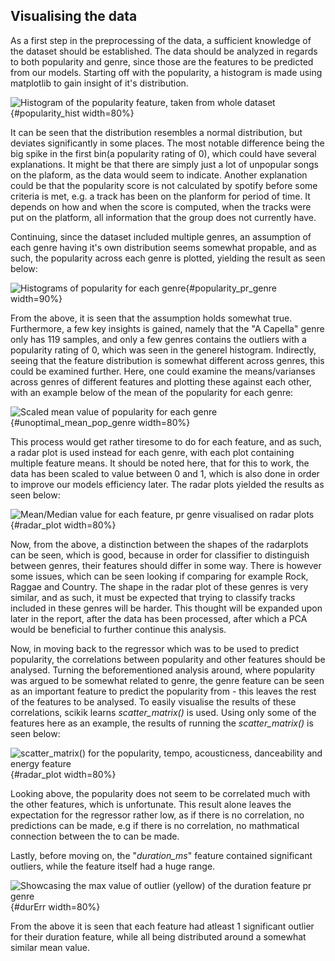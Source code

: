 ## Visualising the data

As a first step in the preprocessing of the data, a sufficient knowledge of the dataset should be established. The data should be analyzed in regards to both popularity and genre, since those are the features to be predicted from our models. Starting off with the popularity, a histogram is made using matplotlib to gain insight of it's distribution. 

![Histogram of the popularity feature, taken from whole dataset](../img/popularity_hist.png){#popularity_hist width=80%}

It can be seen that the distribution resembles a normal distribution, but deviates significantly in some places. The most notable difference being the big spike in the first bin(a popularity rating of 0), which could have several explanations. It might be that there are simply just a lot of unpopular songs on the plaform, as the data would seem to indicate. Another explanation could be that the popularity score is not calculated by spotify before some criteria is met, e.g. a track has been on the planform for period of time. It depends on how and when the score is computed, when the tracks were put on the platform, all information that the group does not currently have.

Continuing, since the dataset included multiple genres, an assumption of each genre having it's own distribution seems somewhat propable, and as such, the popularity across each genre is plotted, yielding the result as seen below: 

![Histograms of popularity for each genre](../img/popularity_pr_genre.png){#popularity_pr_genre width=90%}

From the above, it is seen that the assumption holds somewhat true. Furthermore, a few key insights is gained, namely that the "A Capella" genre only has 119 samples, and only a few genres contains the outliers with a popularity rating of 0, which was seen in the generel histogram. Indirectly, seeing that the feature distribution is somewhat different across genres, this could be examined further. Here, one could examine the means/varianses across genres of different features and plotting these against each other, with an example below of the mean of the popularity for each genre: 

![Scaled mean value of popularity for each genre](../img/mean_Pop_Genres.png){#unoptimal_mean_pop_genre width=80%}

This process would get rather tiresome to do for each feature, and as such, a radar plot is used instead for each genre, with each plot containing multiple feature means. It should be noted here, that for this to work, the data has been scaled to value between 0 and 1, which is also done in order to improve our models efficiency later. The radar plots yielded the results as seen below: 

![Mean/Median value for each feature, pr genre visualised on radar plots](../img/genre_radar.png){#radar_plot width=80%}

Now, from the above, a distinction between the shapes of the radarplots can be seen, which is good, because in order for classifier to distinguish between genres, their features should differ in some way. There is however some issues, which can be seen looking if comparing for example Rock, Raggae and Country. The shape in the radar plot of these genres is very similar, and as such, it must be expected that trying to classify tracks included in these genres will be harder. This thought will be expanded upon later in the report, after the data has been processed, after which a PCA would be beneficial to further continue this analysis. 

Now, in moving back to the regressor which was to be used to predict popularity, the correlations between popularity and other features should be analysed. Turning the beforementioned analysis around, where popularity was argued to be somewhat related to genre, the genre feature can be seen as an important feature to predict the popularity from - this leaves the rest of the features to be analysed. To easily visualise the results of these correlations, scikik learns _scatter_matrix()_ is used. Using only some of the features here as an example, the results of running the _scatter_matrix()_ is seen below: 

![_scatter_matrix()_ for the popularity, tempo, acousticness, danceability and energy feature](../img/ScatterMat1.png){#radar_plot width=80%}

Looking above, the popularity does not seem to be correlated much with the other features, which is unfortunate. This result alone leaves the expectation for the regressor rather low, as if there is no correlation, no predictions can be made, e.g if there is no correlation, no mathmatical connection between the to can be made. 

Lastly, before moving on, the "_duration_ms_" feature contained significant outliers, while the feature itself had a huge range.

![Showcasing the max value of outlier (yellow) of the duration feature pr genre](../img/dur_mean_var_max.png){#durErr width=80%}

From the above it is seen that each feature had atleast 1 significant outlier for their duration feature, while all being distributed around a somewhat similar mean value. 